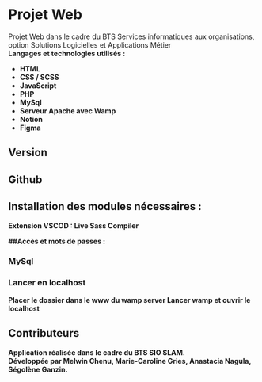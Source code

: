 # Projet Web
Projet Web dans le cadre du BTS Services informatiques aux organisations, option Solutions Logicielles et Applications Métier <br>
<b>Langages et technologies utilisés :<b>
<ul>
  <li>HTML</li>
  <li>CSS / SCSS</li>
  <li>JavaScript</li>
  <li>PHP</li>
  <li>MySql</li>
  <li>Serveur Apache avec Wamp</li>
  <li>Notion</li>
  <li>Figma</li>
</ul>

## Version 

## Github 

## Installation des modules nécessaires :

Extension VSCOD : Live Sass Compiler


##Accès et mots de passes :
### MySql 

### Lancer en localhost
Placer le dossier dans le www du wamp server
Lancer wamp et ouvrir le localhost

## Contributeurs
Application réalisée dans le cadre du BTS SIO SLAM. <br/>
Développée par Melwin Chenu, Marie-Caroline Gries, Anastacia Nagula, Ségolène Ganzin.
